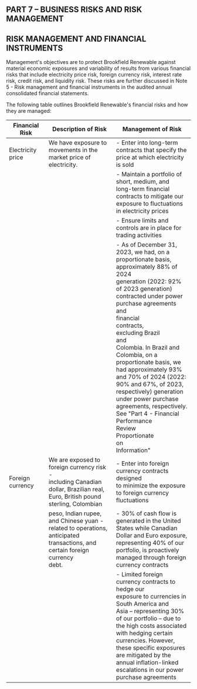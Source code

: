 ## PART 7 – BUSINESS RISKS AND RISK MANAGEMENT

## RISK MANAGEMENT AND FINANCIAL INSTRUMENTS

Management's objectives are to protect Brookfield Renewable against material economic exposures and variability of results from various financial risks that include electricity price risk, foreign currency risk, interest rate risk, credit risk, and liquidity risk. These risks are further discussed in Note 5 - Risk management and financial instruments in the audited annual consolidated financial statements.

The following table outlines Brookfield Renewable's financial risks and how they are managed:

| Financial Risk    | Description of Risk                                                                                                                 | Management of Risk                                                                                                                                                                                                                                                                                                                                                                                                                                                                                                                                              |
|-------------------|-------------------------------------------------------------------------------------------------------------------------------------|-----------------------------------------------------------------------------------------------------------------------------------------------------------------------------------------------------------------------------------------------------------------------------------------------------------------------------------------------------------------------------------------------------------------------------------------------------------------------------------------------------------------------------------------------------------------|
| Electricity price | We have exposure to movements in the<br>market price of electricity.                                                                | - Enter into long-term contracts that specify the<br>price at which electricity is sold                                                                                                                                                                                                                                                                                                                                                                                                                                                                         |
|                   |                                                                                                                                     | - Maintain a portfolio of short, medium, and<br>long-term financial contracts to mitigate our<br>exposure to fluctuations in electricity prices                                                                                                                                                                                                                                                                                                                                                                                                                 |
|                   |                                                                                                                                     | - Ensure limits and controls are in place for<br>trading activities                                                                                                                                                                                                                                                                                                                                                                                                                                                                                             |
|                   |                                                                                                                                     | - As of December 31, 2023, we had, on a<br>proportionate basis, approximately 88% of 2024<br>generation (2022: 92% of 2023 generation)<br>contracted under power purchase agreements and<br>financial<br>contracts,<br>excluding Brazil<br>and<br>Colombia. In Brazil and Colombia, on a<br>proportionate basis, we had approximately 93%<br>and 70% of 2024 (2022: 90% and 67%, of 2023,<br>respectively) generation under power purchase<br>agreements, respectively. See "Part 4 - Financial<br>Performance<br>Review<br>Proportionate<br>on<br>Information" |
| Foreign currency  | We are exposed to foreign currency risk -<br>including Canadian dollar, Brazilian real,<br>Euro, British pound sterling, Colombian  | - Enter into foreign currency contracts designed<br>to minimize the exposure to foreign currency<br>fluctuations                                                                                                                                                                                                                                                                                                                                                                                                                                                |
|                   | peso, Indian rupee, and Chinese yuan -<br>related to operations, anticipated<br>transactions, and certain foreign currency<br>debt. | - 30% of cash flow is generated in the United<br>States while Canadian Dollar and Euro exposure,<br>representing 40% of our portfolio, is proactively<br>managed through foreign currency contracts                                                                                                                                                                                                                                                                                                                                                             |
|                   |                                                                                                                                     | - Limited foreign currency contracts to hedge our<br>exposure to currencies in South America and<br>Asia – representing $30\%$ of our portfolio – due to<br>the high costs associated with hedging certain<br>currencies. However, these specific exposures<br>are mitigated by the annual inflation-linked<br>escalations in our power purchase agreements                                                                                                                                                                                                     |